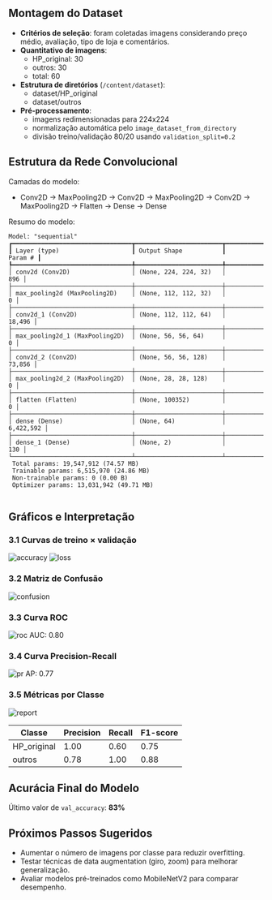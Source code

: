 ## Montagem do Dataset

- **Critérios de seleção**: foram coletadas imagens considerando preço médio, avaliação, tipo de loja e comentários.
- **Quantitativo de imagens**:
  - HP_original: 30
  - outros: 30
  - total: 60
- **Estrutura de diretórios** (`/content/dataset`):
  - dataset/HP_original
  - dataset/outros
- **Pré-processamento**:
  - imagens redimensionadas para 224x224
  - normalização automática pelo `image_dataset_from_directory`
  - divisão treino/validação 80/20 usando `validation_split=0.2`

## Estrutura da Rede Convolucional

Camadas do modelo:
  - Conv2D → MaxPooling2D → Conv2D → MaxPooling2D → Conv2D → MaxPooling2D → Flatten → Dense → Dense

Resumo do modelo:
```
Model: "sequential"
┏━━━━━━━━━━━━━━━━━━━━━━━━━━━━━━━━━┳━━━━━━━━━━━━━━━━━━━━━━━━┳━━━━━━━━━━━━━━━┓
┃ Layer (type)                    ┃ Output Shape           ┃       Param # ┃
┡━━━━━━━━━━━━━━━━━━━━━━━━━━━━━━━━━╇━━━━━━━━━━━━━━━━━━━━━━━━╇━━━━━━━━━━━━━━━┩
│ conv2d (Conv2D)                 │ (None, 224, 224, 32)   │           896 │
├─────────────────────────────────┼────────────────────────┼───────────────┤
│ max_pooling2d (MaxPooling2D)    │ (None, 112, 112, 32)   │             0 │
├─────────────────────────────────┼────────────────────────┼───────────────┤
│ conv2d_1 (Conv2D)               │ (None, 112, 112, 64)   │        18,496 │
├─────────────────────────────────┼────────────────────────┼───────────────┤
│ max_pooling2d_1 (MaxPooling2D)  │ (None, 56, 56, 64)     │             0 │
├─────────────────────────────────┼────────────────────────┼───────────────┤
│ conv2d_2 (Conv2D)               │ (None, 56, 56, 128)    │        73,856 │
├─────────────────────────────────┼────────────────────────┼───────────────┤
│ max_pooling2d_2 (MaxPooling2D)  │ (None, 28, 28, 128)    │             0 │
├─────────────────────────────────┼────────────────────────┼───────────────┤
│ flatten (Flatten)               │ (None, 100352)         │             0 │
├─────────────────────────────────┼────────────────────────┼───────────────┤
│ dense (Dense)                   │ (None, 64)             │     6,422,592 │
├─────────────────────────────────┼────────────────────────┼───────────────┤
│ dense_1 (Dense)                 │ (None, 2)              │           130 │
└─────────────────────────────────┴────────────────────────┴───────────────┘
 Total params: 19,547,912 (74.57 MB)
 Trainable params: 6,515,970 (24.86 MB)
 Non-trainable params: 0 (0.00 B)
 Optimizer params: 13,031,942 (49.71 MB)


```

## Gráficos e Interpretação

### 3.1 Curvas de treino × validação
![accuracy](graficos/history_accuracy.png)
![loss](graficos/history_loss.png)

### 3.2 Matriz de Confusão
![confusion](graficos/confusion_matrix.png)

### 3.3 Curva ROC
![roc](graficos/roc_curve.png)
AUC: 0.80

### 3.4 Curva Precision-Recall
![pr](graficos/pr_curve.png)
AP: 0.77

### 3.5 Métricas por Classe
![report](graficos/classification_report.png)

| Classe | Precision | Recall | F1-score |
|---|---|---|---|
| HP_original | 1.00 | 0.60 | 0.75 |
| outros | 0.78 | 1.00 | 0.88 |

## Acurácia Final do Modelo
Último valor de `val_accuracy`: **83%**

## Próximos Passos Sugeridos
- Aumentar o número de imagens por classe para reduzir overfitting.
- Testar técnicas de data augmentation (giro, zoom) para melhorar generalização.
- Avaliar modelos pré-treinados como MobileNetV2 para comparar desempenho.
